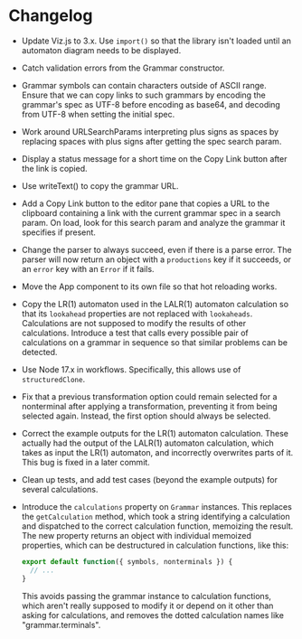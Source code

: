 # Changelog

* Update Viz.js to 3.x. Use `import()` so that the library isn't loaded until an automaton diagram needs to be displayed.

* Catch validation errors from the Grammar constructor.

* Grammar symbols can contain characters outside of ASCII range. Ensure that we can copy links to such grammars by encoding the grammar's spec as UTF-8 before encoding as base64, and decoding from UTF-8 when setting the initial spec.

* Work around URLSearchParams interpreting plus signs as spaces by replacing spaces with plus signs after getting the spec search param.

* Display a status message for a short time on the Copy Link button after the link is copied.

* Use writeText() to copy the grammar URL.

* Add a Copy Link button to the editor pane that copies a URL to the clipboard containing a link with the current grammar spec in a search param. On load, look for this search param and analyze the grammar it specifies if present.

* Change the parser to always succeed, even if there is a parse error. The parser will now return an object with a `productions` key if it succeeds, or an `error` key with an `Error` if it fails.

* Move the App component to its own file so that hot reloading works.

* Copy the LR(1) automaton used in the LALR(1) automaton calculation so that its `lookahead` properties are not replaced with `lookaheads`. Calculations are not supposed to modify the results of other calculations. Introduce a test that calls every possible pair of calculations on a grammar in sequence so that similar problems can be detected.

* Use Node 17.x in workflows. Specifically, this allows use of `structuredClone`.

* Fix that a previous transformation option could remain selected for a nonterminal after applying a transformation, preventing it from being selected again. Instead, the first option should always be selected.

* Correct the example outputs for the LR(1) automaton calculation. These actually had the output of the LALR(1) automaton calculation, which takes as input the LR(1) automaton, and incorrectly overwrites parts of it. This bug is fixed in a later commit.

* Clean up tests, and add test cases (beyond the example outputs) for several calculations.

* Introduce the `calculations` property on `Grammar` instances. This replaces the `getCalculation` method, which took a string identifying a calculation and dispatched to the correct calculation function, memoizing the result. The new property returns an object with individual memoized properties, which can be destructured in calculation functions, like this:

  ```js
  export default function({ symbols, nonterminals }) {
    // ...
  }
  ```
  
  This avoids passing the grammar instance to calculation functions, which aren't really supposed to modify it or depend on it other than asking for calculations, and removes the dotted calculation names like "grammar.terminals".
